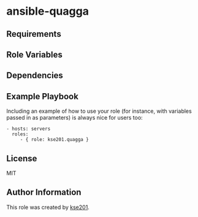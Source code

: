 ansible-quagga
===============

Requirements
------------

Role Variables
--------------

Dependencies
------------

Example Playbook
----------------

Including an example of how to use your role (for instance, with variables passed in as parameters) is always nice for users too:

    - hosts: servers
      roles:
         - { role: kse201.quagga }

License
-------

MIT

Author Information
------------------

This role was created by [kse201](https://github.com/kse201).
